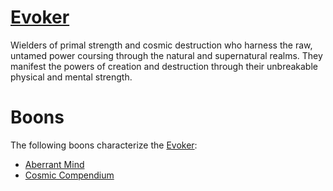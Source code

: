 # [Evoker](Evoker.md)
Wielders of primal strength and cosmic destruction who harness the raw, untamed power coursing through the natural and supernatural realms. They manifest the powers of creation and destruction through their unbreakable physical and mental strength.

# Boons
The following boons characterize the [Evoker](Evoker.md):

- [Aberrant Mind](../../v1/Boons/Aberrant%20Mind.md)
- [Cosmic Compendium](../../v1/Boons/Cosmic%20Compendium.md)